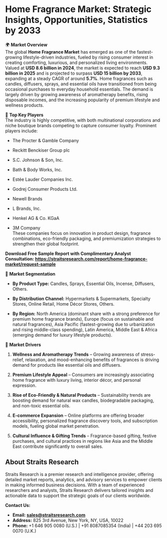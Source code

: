 <h1 data-start="163" data-end="209">Home Fragrance Market: Strategic Insights, Opportunities, Statistics by&nbsp;2033</h1>
<p data-start="211" data-end="987">🌍 <strong data-start="214" data-end="233">Market Overview</strong><br data-start="233" data-end="236" /> The global <strong data-start="247" data-end="272">Home Fragrance Market</strong> has emerged as one of the fastest-growing lifestyle-driven industries, fueled by rising consumer interest in creating comforting, luxurious, and personalized living environments. Valued at <strong data-start="462" data-end="489">USD 8.6 billion in 2024</strong>, the market is expected to reach <strong data-start="523" data-end="550">USD 9.3 billion in 2025</strong> and is projected to surpass <strong data-start="579" data-end="605">USD 15 billion by 2033</strong>, expanding at a steady CAGR of around <strong data-start="644" data-end="652">5.7%</strong>. Home fragrances such as candles, diffusers, sprays, and essential oils have transitioned from being occasional purchases to everyday household essentials. The demand is largely driven by growing awareness of aromatherapy benefits, rising disposable incomes, and the increasing popularity of premium lifestyle and wellness products.</p>
<p data-start="989" data-end="1180">🔑 <strong data-start="992" data-end="1011">Top Key Players</strong><br data-start="1011" data-end="1014" /> The industry is highly competitive, with both multinational corporations and niche boutique brands competing to capture consumer loyalty. Prominent players include:</p>
<ul data-start="1181" data-end="1618">
<li data-start="1181" data-end="1213">
<p data-start="1183" data-end="1213">The Procter &amp; Gamble Company</p>
</li>
<li data-start="1214" data-end="1245">
<p data-start="1216" data-end="1245">Reckitt Benckiser Group plc</p>
</li>
<li data-start="1246" data-end="1274">
<p data-start="1248" data-end="1274">S.C. Johnson &amp; Son, Inc.</p>
</li>
<li data-start="1275" data-end="1302">
<p data-start="1277" data-end="1302">Bath &amp; Body Works, Inc.</p>
</li>
<li data-start="1303" data-end="1334">
<p data-start="1305" data-end="1334">Est&eacute;e Lauder Companies Inc.</p>
</li>
<li data-start="1335" data-end="1368">
<p data-start="1337" data-end="1368">Godrej Consumer Products Ltd.</p>
</li>
<li data-start="1369" data-end="1386">
<p data-start="1371" data-end="1386">Newell Brands</p>
</li>
<li data-start="1387" data-end="1405">
<p data-start="1389" data-end="1405">L Brands, Inc.</p>
</li>
<li data-start="1406" data-end="1430">
<p data-start="1408" data-end="1430">Henkel AG &amp; Co. KGaA</p>
</li>
<li data-start="1431" data-end="1618">
<p data-start="1433" data-end="1618">3M Company<br data-start="1443" data-end="1446" /> These companies focus on innovation in product design, fragrance combinations, eco-friendly packaging, and premiumization strategies to strengthen their global footprint.</p>
</li>
</ul>
<p><strong>Download Free Sample Report with&nbsp;Complimentary Analyst Consultation:&nbsp;<a href="https://straitsresearch.com/report/home-fragrance-market/request-sample">https://straitsresearch.com/report/home-fragrance-market/request-sample</a></strong></p>
<p data-start="1620" data-end="1648">🛒 <strong data-start="1623" data-end="1646">Market Segmentation</strong></p>
<ul data-start="1649" data-end="2190">
<li data-start="1649" data-end="1734">
<p data-start="1651" data-end="1734"><strong data-start="1651" data-end="1671">By Product Type:</strong> Candles, Sprays, Essential Oils, Incense, Diffusers, Others.</p>
</li>
<li data-start="1735" data-end="1856">
<p data-start="1737" data-end="1856"><strong data-start="1737" data-end="1765">By Distribution Channel:</strong> Hypermarkets &amp; Supermarkets, Specialty Stores, Online Retail, Home D&eacute;cor Stores, Others.</p>
</li>
<li data-start="1857" data-end="2190">
<p data-start="1859" data-end="2190"><strong data-start="1859" data-end="1873">By Region:</strong> North America (dominant share with a strong preference for premium home fragrance brands), Europe (focus on sustainable and natural fragrances), Asia Pacific (fastest-growing due to urbanization and rising middle-class spending), Latin America, Middle East &amp; Africa (emerging demand for luxury lifestyle products).</p>
</li>
</ul>
<p data-start="2192" data-end="2215">🚀 <strong data-start="2195" data-end="2213">Market Drivers</strong></p>
<ol data-start="2216" data-end="3122">
<li data-start="2216" data-end="2415">
<p data-start="2219" data-end="2415"><strong data-start="2219" data-end="2255">Wellness and Aromatherapy Trends</strong> &ndash; Growing awareness of stress-relief, relaxation, and mood-enhancing benefits of fragrances is driving demand for products like essential oils and diffusers.</p>
</li>
<li data-start="2416" data-end="2566">
<p data-start="2419" data-end="2566"><strong data-start="2419" data-end="2447">Premium Lifestyle Appeal</strong> &ndash; Consumers are increasingly associating home fragrance with luxury living, interior d&eacute;cor, and personal expression.</p>
</li>
<li data-start="2567" data-end="2739">
<p data-start="2570" data-end="2739"><strong data-start="2570" data-end="2613">Rise of Eco-Friendly &amp; Natural Products</strong> &ndash; Sustainability trends are boosting demand for natural wax candles, biodegradable packaging, and non-toxic essential oils.</p>
</li>
<li data-start="2740" data-end="2924">
<p data-start="2743" data-end="2924"><strong data-start="2743" data-end="2767">E-commerce Expansion</strong> &ndash; Online platforms are offering broader accessibility, personalized fragrance discovery tools, and subscription models, fueling global market penetration.</p>
</li>
<li data-start="2925" data-end="3122">
<p data-start="2928" data-end="3122"><strong data-start="2928" data-end="2967">Cultural Influence &amp; Gifting Trends</strong> &ndash; Fragrance-based gifting, festive purchases, and cultural practices in regions like Asia and the Middle East contribute significantly to overall sales.</p>
</li>
</ol>
<h2>About Straits Research</h2>
<p>Straits Research is a premier research and intelligence provider, offering detailed market reports, analytics, and advisory services to empower clients in making informed business decisions. With a team of experienced researchers and analysts, Straits Research delivers tailored insights and actionable data to support the strategic goals of our clients worldwide.</p>
<p><strong>Contact Us:</strong></p>
<ul>
<li><strong>Email:&nbsp;<a href="https://alumni.myra.ac.in/read-blog/sales@straitsresearch.com" rel="nofollow">sales@straitsresearch.com</a></strong></li>
<li><strong>Address:</strong>&nbsp;825 3rd Avenue, New York, NY, USA, 10022</li>
<li><strong>Phone:</strong>&nbsp;+1 646 905 0080 (U.S.) | +91 8087085354 (India) | +44 203 695 0070 (U.K.)</li>
</ul>

